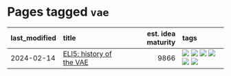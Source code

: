 # Pages tagged `vae`

|last_modified|title|est. idea maturity|tags
|:---|:---|---:|:---|
|2024-02-14|[ELI5: history of the VAE](../ufldl_history.md)|9866|[![](https://img.shields.io/badge/tag-education-1614f8)](../tags/education.md) [![](https://img.shields.io/badge/tag-feature_learning-82d6e)](../tags/feature_learning.md) [![](https://img.shields.io/badge/tag-history-752fd7)](../tags/history.md) [![](https://img.shields.io/badge/tag-history_of_science-9c3a4a)](../tags/history_of_science.md) [![](https://img.shields.io/badge/tag-publication-e9b626)](../tags/publication.md) [![](https://img.shields.io/badge/tag-vae-dad82b)](../tags/vae.md)|
